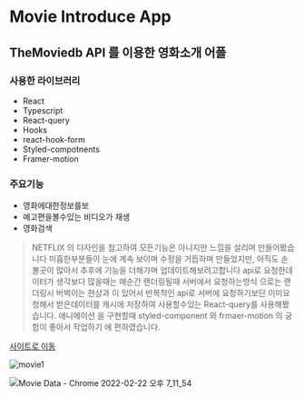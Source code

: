 
# Movie Introduce App

## TheMoviedb API 를 이용한 영화소개 어플

 ### 사용한 라이브러리
 * React
  * Typescript
  * React-query
  * Hooks
  * react-hook-form
  * Styled-compotnents
  * Framer-motion 
### 주요기능
  * 영화에대한정보를보
  * 예고편을볼수있는 비디오가 재생
  * 영화검색
  
  > NETFLIX 의 디자인을 참고하여 모든기능은 아니지만 느낌을 살리며 만들어봤습니다
  > 미흡한부분들이 눈에 계속 보이며 수정을 거듭하며 만들었지만, 아직도 손볼곳이 많아서 추후에 기능을 더해가며 업데이트해보려고합니다
  > api로 요청한데이터가 생각보다 많을때는 매순간 랜더링될때 서버에서 요청하는방식 으로는 랜더링시 버벅이는 현상과 이 있어서
  > 반복적인 api로 서버에 요청하기보단 이미요청해서 받은데이터를 캐시에 저장하여 사용할수있는 React-query를 사용해봤습니다.
  > 애니메이션 을 구현할때 styled-component 와 frmaer-motion 의 궁합이 좋아서 작업하기 에 편하였습니다.
  
  [사이트로 이동](https://elastic-jackson-cc9987.netlify.app)
  
![movie1](https://user-images.githubusercontent.com/80139780/155116026-37004d4c-727c-4e69-8d00-b201ac9e4a79.gif)

  
![Movie Data - Chrome 2022-02-22 오후 7_11_54](https://user-images.githubusercontent.com/80139780/155115799-ff18a051-cb75-4333-b020-9e05c6a28330.png)
